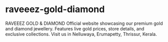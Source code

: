 # raveeez-gold-diamond
RAVEEEZ GOLD &amp; DIAMOND Official website showcasing our premium gold and diamond jewellery. Features live gold prices, store details, and exclusive collections. Visit us in Nelluwaya, Erumapetty, Thrissur, Kerala.
